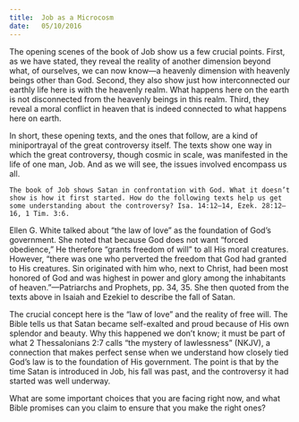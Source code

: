 ```yaml
---
title:  Job as a Microcosm
date:   05/10/2016
---
```


The opening scenes of the book of Job show us a few crucial points. First, as we have stated, they reveal the reality of another dimension beyond what, of ourselves, we can now know—a heavenly dimension with heavenly beings other than God. Second, they also show just how interconnected our earthly life here is with the heavenly realm. What happens here on the earth is not disconnected from the heavenly beings in this realm. Third, they reveal a moral conflict in heaven that is indeed connected to what happens here on earth.

In short, these opening texts, and the ones that follow, are a kind of miniportrayal of the great controversy itself. The texts show one way in which the great controversy, though cosmic in scale, was manifested in the life of one man, Job. And as we will see, the issues involved encompass us all.

```The book of Job shows Satan in confrontation with God. What it doesn’t show is how it first started. How do the following texts help us get some understanding about the controversy? Isa. 14:12–14, Ezek. 28:12–16, 1 Tim. 3:6.```

Ellen G. White talked about “the law of love” as the foundation of God’s government. She noted that because God does not want “forced obedience,” He therefore “grants freedom of will” to all His moral creatures. However, “there was one who perverted the freedom that God had granted to His creatures. Sin originated with him who, next to Christ, had been most honored of God and was highest in power and glory among the inhabitants of heaven.”—Patriarchs and Prophets, pp. 34, 35. She then quoted from the texts above in Isaiah and Ezekiel to describe the fall of Satan.

The crucial concept here is the “law of love” and the reality of free will. The Bible tells us that Satan became self-exalted and proud because of His own splendor and beauty. Why this happened we don’t know; it must be part of what 2 Thessalonians 2:7 calls “the mystery of lawlessness” (NKJV), a connection that makes perfect sense when we understand how closely tied God’s law is to the foundation of His government. The point is that by the time Satan is introduced in Job, his fall was past, and the controversy it had started was well underway.
  
What are some important choices that you are facing right now, and what Bible promises can you claim to ensure that you make the right ones?